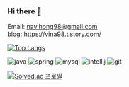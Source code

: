 ### Hi there 👋

<!--
**compasstar/compasstar** is a ✨ _special_ ✨ repository because its `README.md` (this file) appears on your GitHub profile.

Here are some ideas to get you started:

- 🔭 I’m currently working on ...
- 🌱 I’m currently learning ...
- 👯 I’m looking to collaborate on ...
- 🤔 I’m looking for help with ...
- 💬 Ask me about ...
- 📫 How to reach me: ...
- 😄 Pronouns: ...
- ⚡ Fun fact: ...
-->

Email: navihong98@gmail.com <br>
blog: https://vina98.tistory.com/

<!-- 깃허브 언어 비율 -->
[![Top Langs](https://github-readme-stats.vercel.app/api/top-langs/?username=compasstar)](https://github.com/anuraghazra/github-readme-stats)

<!-- 깃허브 평판 -->
<!--
[![Anurag's GitHub stats](https://github-readme-stats.vercel.app/api?username=compasstar)](https://github.com/anuraghazra/github-readme-stats)
-->

<!-- 깃허브 뱃지 -->

![java](https://img.shields.io/badge/Java-ED8B00?style=for-the-badge&logo=openjdk&logoColor=white)
![spring](https://img.shields.io/badge/Spring-6DB33F?style=for-the-badge&logo=spring&logoColor=white)
![mysql](https://img.shields.io/badge/MySQL-005C84?style=for-the-badge&logo=mysql&logoColor=white)
![intellij](https://img.shields.io/badge/IntelliJ_IDEA-000000.svg?style=for-the-badge&logo=intellij-idea&logoColor=white)
![git](https://img.shields.io/badge/GIT-E44C30?style=for-the-badge&logo=git&logoColor=white)

<!-- 백준 티어 -->
[![Solved.ac
프로필](http://mazassumnida.wtf/api/v2/generate_badge?boj=7Stud)](https://solved.ac/7Stud)
